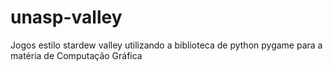 # unasp-valley
Jogos estilo stardew valley utilizando a biblioteca de python pygame para a matéria de Computação Gráfica
